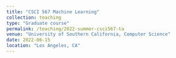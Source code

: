 ```yaml
---
title: "CSCI 567 Machine Learning"
collection: teaching
type: "Graduate course"
permalink: /teaching/2022-summer-csci567-ta
venue: "University of Southern California, Computer Science"
date: 2022-06-15
location: "Los Angeles, CA"
---
```



<!-- 
Heading 1
======

Heading 2
======

Heading 3
====== -->